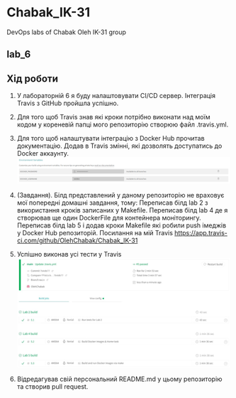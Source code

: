 # Chabak_IK-31  
DevOps labs of Chabak Oleh IK-31 group  
## lab_6


## Хід роботи  

1. У лабораторній 6 я буду налаштовувати CI/CD сервер. Інтеграція Travis з GitHub пройшла успішно.

2. Для того щоб Travis знав які кроки потрібно виконати над моїм кодом у кореневій папці мого репозиторію створюю файл .travis.yml.

3. Для того щоб налаштувати інтеграцію з Docker Hub прочитав документацію.
Додав в Travis змінні, які дозволять доступатись до Docker аккаунту.
![env var](https://github.com/OlehChabak/Chabak_IK-31/blob/main/lab_6/Screenshot_1.png "env")

4. (Завдання). Білд представлений у даному репозиторію не враховує мої попередні домашні завдання, тому:
Переписав білд lab 2 з використання кроків записаних у Makefile.
Переписав білд lab 4 де я створював ще один DockerFile для контейнера моніторингу.
Переписав білд lab 5 і додав кроки Makefile які робили push імеджів у Docker Hub репозиторій.
Посилання на мій Travis https://app.travis-ci.com/github/OlehChabak/Chabak_IK-31

5. Успішно виконав усі тести у Travis
![tests](https://github.com/OlehChabak/Chabak_IK-31/blob/main/lab_6/Screenshot_2.png "tst")

6. Відредагував свій персональний README.md у цьому репозиторію та створив pull request.